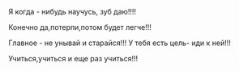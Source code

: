 Я когда - нибудь научусь, зуб даю!!!!

Конечно да,потерпи,потом будет легче!!!

Главное - не унывай и старайся!!! У тебя есть цель- иди к ней!!!

Учиться,учиться и еще раз учиться!!!

